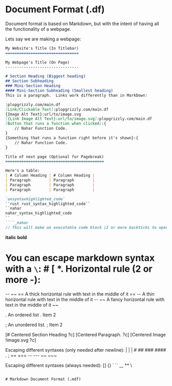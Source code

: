 # Document Format (.df)
Document format is based on Markdown, but with the intent of having all the functionality of a
webpage.

Lets say we are making a webpage:
```md
My Website's Title (In Titlebar)
================================

My Webpage's Title (On Page)
--------------------------------

# Section Heading (Biggest heading)
## Section Subheading
### Mini-Section Heading
#### Mini-Section Subheading (Smallest heading)
This is a paragraph.  Links work differently than in MarkDown:

:plopgrizzly.com/main.df
[Link/Clickable Text]:plopgrizzly.com/main.df
{Image Alt Text}:url/to/image.svg
[{Link Image Alt Text}:url/to/image.svg]:plopgrizzly.com/main.df
[Button that runs a function when clicked]:{
    // Nahar Function Code.
}
{Something that runs a function right before it's shown}:{
    // Nahar Function Code.
}

Title of next page (Optional for Pagebreak)
===========================================

Here's a table:
| # Column Heading | # Column Heading |
| Paragraph        | Paragraph        |
| Paragraph        | Paragraph        |
| Paragraph        | Paragraph        |

`unsyntaxhighlighted_code`
``rust rust_syntax_highlighted_code``
``nahar
nahar_syntax_highlighted_code
``
````_nahar
// This will make an executable code block (2 or more backticks to open/close).
````

__italic__
**bold**

You can escape markdown syntax with a `\`: \# \[ \*.  Horizontal rule (2 or more -):
==
--
~~
== A thick horizontal rule with text in the middle of it ==
-- A thin horizontal rule with text in the middle of it --
~~ A fancy horizontal rule with text in the middle of it  ~~

. An ordered list
. Item 2

; An unordered list.
; Item 2

[# Centered Section Heading ?c]
[Centered Paragraph. ?c]
[Centered Image !image.svg ?c]

Escaping different syntaxes (only needed after newline):
\| | |
\#
\##
\###
\####
\.
\;
\==
\===
\--
\---
\~~
\~~~

Escaping different syntaxes (always needed):
\[]
\{}
\`
\``
\__
\**
\\
```

# Markdown Document Format (.mdf)

